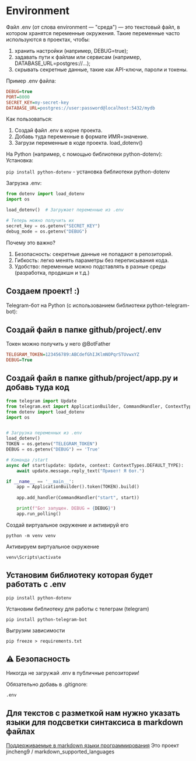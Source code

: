 # Environment

Файл .env (от слова environment — "среда") — это текстовый файл, в котором хранятся переменные окружения. Такие переменные часто используются в проектах, чтобы:

1) хранить настройки (например, DEBUG=true);
2) задавать пути к файлам или сервисам (например, DATABASE_URL=postgres://...);
3) скрывать секретные данные, такие как API-ключи, пароли и токены.

Пример .env файла:

```ini
DEBUG=true
PORT=8000
SECRET_KEY=my-secret-key
DATABASE_URL=postgres://user:password@localhost:5432/mydb
```

Как пользоваться:

1) Создай файл .env в корне проекта.
2) Добавь туда переменные в формате ИМЯ=значение.
3) Загрузи переменные в коде проекта. load_dotenv()

На Python (например, с помощью библиотеки python-dotenv):
Установка:

`pip install python-dotenv` - установка библиотеки python-dotenv

Загрузка .env:

```python
from dotenv import load_dotenv
import os

load_dotenv()  # Загружает переменные из .env

# Теперь можно получить их
secret_key = os.getenv("SECRET_KEY")
debug_mode = os.getenv("DEBUG")
```

Почему это важно?

1) Безопасность: секретные данные не попадают в репозиторий.
2) Гибкость: легко менять параметры без переписывания кода.
3) Удобство: переменные можно подставлять в разные среды (разработка, продакшн и т.д.)

## Создаем проект! :)

Telegram-бот на Python (с использованием библиотеки python-telegram-bot):

## Создай файл в папке github/project/.env

Токен можно получить у него @BotFather

```ini
TELEGRAM_TOKEN=123456789:ABCdefGhIJKlmNOPqrSTUvwxYZ
DEBUG=True
```

## Создай файл в папке github/project/app.py и добавь туда код

```python
from telegram import Update
from telegram.ext import ApplicationBuilder, CommandHandler, ContextTypes
from dotenv import load_dotenv
import os


# Загрузка переменных из .env
load_dotenv()
TOKEN = os.getenv("TELEGRAM_TOKEN")
DEBUG = os.getenv("DEBUG") == 'True'

# Команда /start
async def start(update: Update, context: ContextTypes.DEFAULT_TYPE):
    await update.message.reply_text("Привет! Я бот.")

if __name__ == '__main__':
    app = ApplicationBuilder().token(TOKEN).build()
    
    app.add_handler(CommandHandler("start", start))

    print(f"Бот запущен. DEBUG = {DEBUG}")
    app.run_polling()
```

Создай виртуальное окружение и активируй его

`python -m venv venv`

Активируем виртуальное окружение

`venv\Scripts\activate`

## Установим библиотеку которая будет работать с .env

`pip install python-dotenv`

Установим библиотеку для работы с телеграм (telegram)

`pip install python-telegram-bot`

Выгрузим зависимости

`pip freeze > requirements.txt`

## ⚠️ Безопасность

Никогда не загружай .env в публичные репозитории!

Обязательно добавь в .gitignore:

```gitignore
.env
```

## Для текстов с разметкой нам нужно указать языки для подсветки синтаксиса в markdown файлах

[Поддерживаемые в markdown языки программирования](https://github.com/jincheng9/markdown_supported_languages?tab=readme-ov-file#heres-a-full-list-of-supported-languages)
Это проект jincheng9 / markdown_supported_languages
